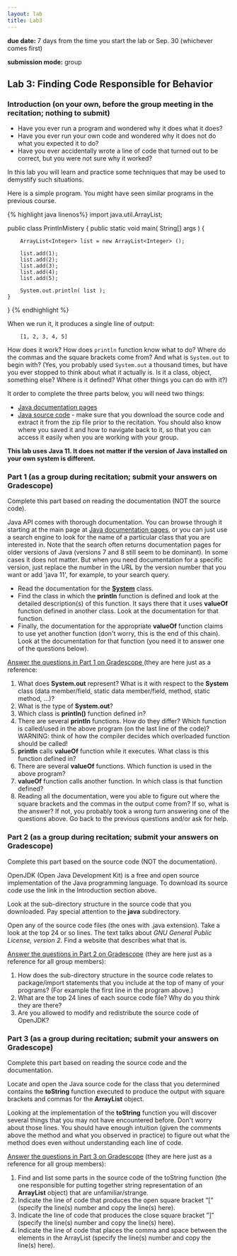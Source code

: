 ```yaml
---
layout: lab
title: Lab3
---
```


<div class="lab-right" markdown="1">

__due date:__ 7 days from the time you start the lab or
Sep. 30
(whichever comes first)

__submission mode:__ group

</div>

<main markdown="1" class="lab">

## Lab 3: Finding Code Responsible for Behavior

### Introduction (on your own, before the group meeting in the recitation; nothing to submit)

*   Have you ever run a program and wondered why it does what it does?
*   Have you ever run your own code and wondered why it does not do what you expected it to do?
*   Have you ever accidentally wrote a line of code that turned out to be correct, but you were not sure why it worked?

In this lab you will learn and practice some techniques that may be used to demystify such situations.

Here is a simple program. You might have seen similar programs in the previous course.



{% highlight java linenos%}
import java.util.ArrayList;

public class PrintlnMistery {
    public static void main( String[] args ) {

        ArrayList<Integer> list = new ArrayList<Integer> ();

        list.add(1);
        list.add(2);
        list.add(3);
        list.add(4);
        list.add(5);

        System.out.println( list );
    }
}
{% endhighlight %}


When we run it, it produces a single line of output:


```
    [1, 2, 3, 4, 5]
```


How does it work? How does `println` function know what to do? Where do the commas and the square brackets come from? And what is `System.out` to begin with? (Yes, you probably used `System.out` a thousand times, but have you ever stopped to think about what it actually is. Is it a class, object, something else? Where is it defined? What other things you can do with it?)

It order to complete the three parts below, you will need two things:
- [Java documentation pages](https://docs.oracle.com/javase/11/docs/api/)
- [Java source code](code/java.base.zip) - make sure that you download the source code and extract it from the zip file prior to the recitation. You should also know where you saved it and how to navigate back to it, so that you can access it easily when you are working with your group.

__This lab uses Java 11. It does not matter if the version of Java installed on your own system is different.__

### Part 1 (as a group during recitation; submit your answers on Gradescope)

<span class="strong">Complete this part based on reading the documentation (NOT the source code).</span>

Java API comes with thorough documentation. You can browse through it starting at the main page at [Java documentation pages](https://docs.oracle.com/javase/11/docs/api/), or you can just use a search engine to look for the name of a particular class that you are interested in. Note that the search often returns documentation pages for older versions of Java (versions 7 and 8 still seem to be dominant). In some cases it does not matter. But when you need documentation for a specific version, just replace the number in the URL by the version number that you want or add 'java 11', for example, to your search query.



*   Read  the documentation for the **[System](https://docs.oracle.com/javase/11/docs/api/java/lang/System.html)** class.
*   Find the class in which the **println** function is defined and look at the detailed description(s) of this function.  It says there that it uses **valueOf** function defined in another class. Look at the documentation for that function.
*   Finally, the documentation for the appropriate **valueOf** function claims to use yet another function (don't worry, this is the end of this chain). Look at the documentation for that function (you need it to answer one of the questions below).

<span style="text-decoration:underline;">Answer the questions in Part 1 on Gradescope </span>(they are here just as a reference:


1. What does **System.out** represent? What is it with respect to the **System** class (data member/field, static data member/field, method, static method, ...)?
2. What is the type of **System.out**?
3. Which class is  **println()** function defined in?
4. There are several **println** functions. How do they differ? Which function is called/used in the above program (on the last line of the code)? <br>
WARNING: think of how the compiler decides which overloaded function should be called!
5. **println** calls **valueOf** function while it executes. What class is this function defined in?
6. There are several **valueOf** functions. Which function is used in the above program?
7. **valueOf** function calls another function. In which class is that function defined?
8. Reading all the documentation, were you able to figure out where the square brackets and the commas in the output come from? If so, what is the answer? If not, you probably took a wrong _turn_ answering one of the questions above. Go back to the previous questions and/or ask for help. 


### Part 2 (as a group during recitation; submit your answers on Gradescope)

<span class="strong">Complete this part based on the source code (NOT the documentation).</span>

OpenJDK (Open Java Development Kit) is a free and open source implementation of the Java programming language. To download its source code use the link in the Introduction section above.

Look at the sub-directory structure in the source code that you downloaded. Pay special attention to the **java** subdirectory.

Open any of the source code files (the ones with .java extension). Take a look at the top 24 or so lines. The text talks about _GNU General Public License, version 2_. Find a website that describes what that is.

<span style="text-decoration:underline;">Answer the questions in Part 2 on Gradescope</span> (they are here just as a reference for all group members):



1. How does the sub-directory structure in the source code relates to package/import statements that you include at the top of many of your programs? (For example the first line in the program above.)
2. What are the top 24 lines of each source code file? Why do you think they are there?
3. Are you allowed to modify and redistribute the source code of OpenJDK?




### Part 3 (as a group during recitation; submit your answers on Gradescope)

<span class="strong">Complete this part based on reading the source code and the documentation.</span>

Locate and open the Java source code for the class that you determined contains the **toString** function executed to produce the output with square brackets and commas for the **ArrayList** object.

Looking at the implementation of the **toString** function you will discover several things that you may
not have encountered before. Don't worry about those lines. You should have enough intuition (given the
comments above the method and what you observed in practice) to figure out what the method does even
without understanding each line of code.

<span style="text-decoration:underline;">Answer the questions in Part 3 on Gradescope</span> (they are here just as a reference for all group members):



1. Find and list some parts in the source code of the toString function (the one responsible for putting together string representation of an **ArrayList** object) that are unfamiliar/strange.
2. Indicate the line of code that produces the open square bracket ”[” (specify the line(s) number and copy the line(s) here).
3. Indicate the line of code that produces the close square bracket ”]” (specify the line(s) number and copy the line(s) here).
4. Indicate the line of code that places the comma and space between the elements in the ArrayList (specify the line(s) number and copy the line(s) here).























</main>
